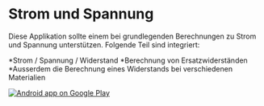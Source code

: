 Strom und Spannung
=============

Diese Applikation sollte einem bei grundlegenden Berechnungen zu Strom und Spannung unterstützen. Folgende Teil sind integriert:

*Strom / Spannung / Widerstand
*Berechnung von Ersatzwiderständen
*Ausserdem die Berechnung eines Widerstands bei verschiedenen Materialien

<a href="https://play.google.com/store/apps/details?id=net.yscs.android.stromundspannung">
  <img alt="Android app on Google Play"
       src="https://developer.android.com/images/brand/de_app_rgb_wo_60.png" />
</a>
